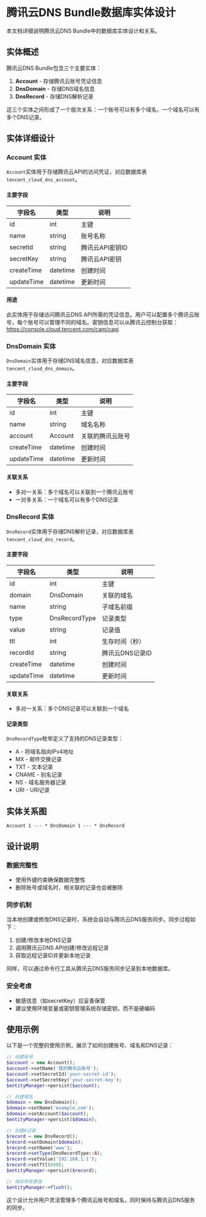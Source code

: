 # 腾讯云DNS Bundle数据库实体设计

本文档详细说明腾讯云DNS Bundle中的数据库实体设计和关系。

## 实体概述

腾讯云DNS Bundle包含三个主要实体：

1. **Account** - 存储腾讯云账号凭证信息
2. **DnsDomain** - 存储DNS域名信息
3. **DnsRecord** - 存储DNS解析记录

这三个实体之间形成了一个层次关系：一个账号可以有多个域名，一个域名可以有多个DNS记录。

## 实体详细设计

### Account 实体

`Account`实体用于存储腾讯云API的访问凭证，对应数据库表`tencent_cloud_dns_account`。

#### 主要字段

| 字段名 | 类型 | 说明 |
|--------|------|------|
| id | int | 主键 |
| name | string | 账号名称 |
| secretId | string | 腾讯云API密钥ID |
| secretKey | string | 腾讯云API密钥 |
| createTime | datetime | 创建时间 |
| updateTime | datetime | 更新时间 |

#### 用途

此实体用于存储访问腾讯云DNS API所需的凭证信息。用户可以配置多个腾讯云账号，每个账号可以管理不同的域名。密钥信息可以从腾讯云控制台获取：<https://console.cloud.tencent.com/cam/capi>

### DnsDomain 实体

`DnsDomain`实体用于存储DNS域名信息，对应数据库表`tencent_cloud_dns_domain`。

#### 主要字段

| 字段名 | 类型 | 说明 |
|--------|------|------|
| id | int | 主键 |
| name | string | 域名名称 |
| account | Account | 关联的腾讯云账号 |
| createTime | datetime | 创建时间 |
| updateTime | datetime | 更新时间 |

#### 关联关系

- 多对一关系：多个域名可以关联到一个腾讯云账号
- 一对多关系：一个域名可以有多个DNS记录

### DnsRecord 实体

`DnsRecord`实体用于存储DNS解析记录，对应数据库表`tencent_cloud_dns_record`。

#### 主要字段

| 字段名 | 类型 | 说明 |
|--------|------|------|
| id | int | 主键 |
| domain | DnsDomain | 关联的域名 |
| name | string | 子域名前缀 |
| type | DnsRecordType | 记录类型 |
| value | string | 记录值 |
| ttl | int | 生存时间（秒） |
| recordId | string | 腾讯云DNS记录ID |
| createTime | datetime | 创建时间 |
| updateTime | datetime | 更新时间 |

#### 关联关系

- 多对一关系：多个DNS记录可以关联到一个域名

#### 记录类型

`DnsRecordType`枚举定义了支持的DNS记录类型：

- A - 将域名指向IPv4地址
- MX - 邮件交换记录
- TXT - 文本记录
- CNAME - 别名记录
- NS - 域名服务器记录
- URI - URI记录

## 实体关系图

```er
Account 1 --- * DnsDomain 1 --- * DnsRecord
```

## 设计说明

### 数据完整性

- 使用外键约束确保数据完整性
- 删除账号或域名时，相关联的记录也会被删除

### 同步机制

当本地创建或修改DNS记录时，系统会自动与腾讯云DNS服务同步。同步过程如下：

1. 创建/修改本地DNS记录
2. 调用腾讯云DNS API创建/修改远程记录
3. 获取远程记录ID并更新本地记录

同样，可以通过命令行工具从腾讯云DNS服务同步记录到本地数据库。

### 安全考虑

- 敏感信息（如secretKey）应妥善保管
- 建议使用环境变量或密钥管理系统存储密钥，而不是硬编码

## 使用示例

以下是一个完整的使用示例，展示了如何创建账号、域名和DNS记录：

```php
// 创建账号
$account = new Account();
$account->setName('我的腾讯云账号');
$account->setSecretId('your-secret-id');
$account->setSecretKey('your-secret-key');
$entityManager->persist($account);

// 创建域名
$domain = new DnsDomain();
$domain->setName('example.com');
$domain->setAccount($account);
$entityManager->persist($domain);

// 创建A记录
$record = new DnsRecord();
$record->setDomain($domain);
$record->setName('www');
$record->setType(DnsRecordType::A);
$record->setValue('192.168.1.1');
$record->setTtl(600);
$entityManager->persist($record);

// 保存所有更改
$entityManager->flush();
```

这个设计允许用户灵活管理多个腾讯云账号和域名，同时保持与腾讯云DNS服务的同步。
